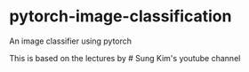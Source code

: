 # pytorch-image-classification
An image classifier using pytorch

This is based on the lectures by # Sung Kim's youtube channel
